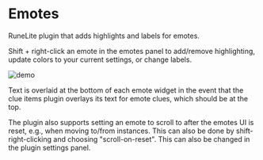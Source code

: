 # Emotes

RuneLite plugin that adds highlights and labels for emotes.

Shift + right-click an emote in the emotes panel to add/remove highlighting, update colors to your current settings,
or change labels.

![demo](https://i.imgur.com/ZaEpZFy.gif)

Text is overlaid at the bottom of each emote widget in the event that the clue items plugin overlays its text for emote
clues, which should be at the top.

The plugin also supports setting an emote to scroll to after the emotes UI is reset, e.g., when moving to/from
instances. This can also be done by shift-right-clicking and choosing "scroll-on-reset". This can also be changed in 
the plugin settings panel.
